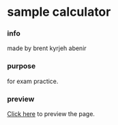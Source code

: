 # sample calculator

### info
made by brent kyrjeh abenir
### purpose
for exam practice.

### preview
[Click here](https://htmlpreview.github.io/?https://github.com/kajieAbenir/sample-calculator-04122024/blob/main/index.html) to preview the page.
